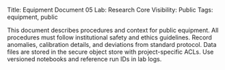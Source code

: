 Title: Equipment Document 05
Lab: Research Core
Visibility: Public
Tags: equipment, public

This document describes procedures and context for public equipment.
All procedures must follow institutional safety and ethics guidelines.
Record anomalies, calibration details, and deviations from standard protocol.
Data files are stored in the secure object store with project-specific ACLs.
Use versioned notebooks and reference run IDs in lab logs.
